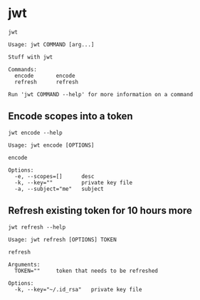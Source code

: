 # jwt
    jwt

    Usage: jwt COMMAND [arg...]

    Stuff with jwt

    Commands:
      encode       encode
      refresh      refresh

    Run 'jwt COMMAND --help' for more information on a command
    
## Encode scopes into a token
    
    jwt encode --help

    Usage: jwt encode [OPTIONS]

    encode

    Options:
      -e, --scopes=[]      desc
      -k, --key=""         private key file
      -a, --subject="me"   subject
      
## Refresh existing token for 10 hours more
      
    jwt refresh --help

    Usage: jwt refresh [OPTIONS] TOKEN

    refresh

    Arguments:
      TOKEN=""     token that needs to be refreshed

    Options:
      -k, --key="~/.id_rsa"   private key file
